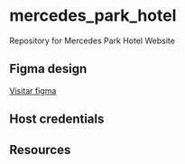 # mercedes_park_hotel
Repository for Mercedes Park Hotel Website

## Figma design
<a target="_blank" rel="noopener noreferrer" href="https://www.figma.com/design/uGNEl2ze22Q75uUFrn8yvz/Hotel?node-id=0-1&node-type=canvas&t=0IXsmVENQMX1JzPW-0">Visitar figma</a> 

## Host credentials


## Resources 
